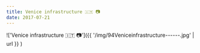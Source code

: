 ```yaml
---
title: Venice infrastructure 🇮🇹 📷
date: 2017-07-21
---
```


!['Venice infrastructure 🇮🇹 📷']({{ '/img/94Veniceinfrastructure------.jpg' | url }} )
<br>

